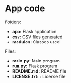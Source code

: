 # App code

Folders:
- **app:** Flask application
- **csv:** CSV files generated
- **modules:** Classes used
  
Files:
- **main.py:** Main program
- **run.py:** Flask program
- **README.md:** README file
- **LICENSE.txt:** : License file

